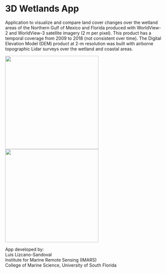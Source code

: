 # 3D Wetlands App
<p>Application to visualize and compare land cover changes over the wetland areas of the Northern Gulf of Mexico and Florida produced with WorldView-2 and WorldView-3 satellite imagery (2 m per pixel). This product has a temporal coverage from 2009 to 2018 (not consistent over time). The Digital Elevation Model (DEM) product at 2-m resolution was built with airborne topographic Lidar surveys over the wetland and coastal areas.</p>


<img src="https://raw.github.com/luislizcano/3D-wetlands-app/main/logos/USF-Logo2.png" width="300">
<img src="https://raw.github.com/luislizcano/3D-wetlands-app/main/logos/USF-Logo2.png" width="300">


<p>App developed by:<br>
Luis Lizcano-Sandoval<br>
Institute for Marine Remote Sensing (IMARS)<br>
College of Marine Science, University of South Florida</p>
